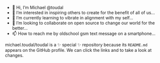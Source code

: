 - 👋 Hi, I’m Michael @toudal
- 👀 I’m interested in inspiring others to create for the benefit of all of us...
- 🌱 I’m currently learning to vibrate in alignment with my self...
- 💞️ I’m looking to collaborate on open source to change our world for the better...
- 📫 How to reach me by oldschool gsm text message on a smartphone...

michael.toudal/toudal is a ✨ special ✨ repository because its `README.md` appears on the GitHub profile.
We can click the links and to take a look at changes.
